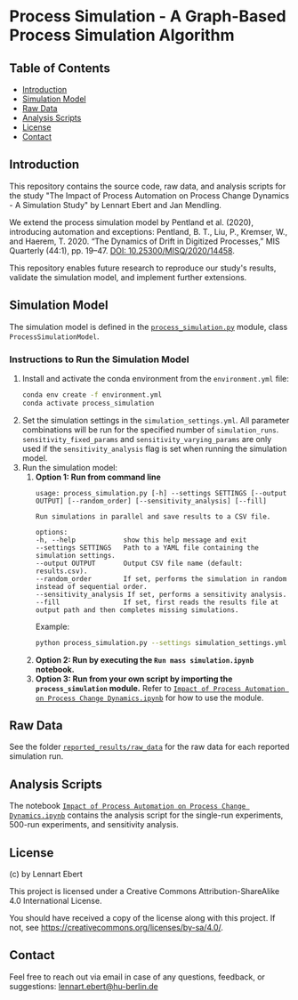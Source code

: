 # Process Simulation - A Graph-Based Process Simulation Algorithm

## Table of Contents
- [Introduction](#introduction)
- [Simulation Model](#simulation-model)
- [Raw Data](#raw-data)
- [Analysis Scripts](#analysis-scripts)
- [License](#license)
- [Contact](#contact)

## Introduction
This repository contains the source code, raw data, and analysis scripts for the study "The Impact of Process Automation on Process Change Dynamics - A Simulation Study" by Lennart Ebert and Jan Mendling.

We extend the process simulation model by Pentland et al. (2020), introducing automation and exceptions:
Pentland, B. T., Liu, P., Kremser, W., and Haerem, T. 2020. “The Dynamics of Drift in Digitized Processes,” MIS Quarterly (44:1), pp. 19–47. [DOI: 10.25300/MISQ/2020/14458](https://doi.org/10.25300/MISQ/2020/14458).

This repository enables future research to reproduce our study's results, validate the simulation model, and implement further extensions.

## Simulation Model
The simulation model is defined in the [`process_simulation.py`](process_simulation.py) module, class `ProcessSimulationModel`.

### Instructions to Run the Simulation Model
1. Install and activate the conda environment from the `environment.yml` file:
    ```sh
    conda env create -f environment.yml
    conda activate process_simulation
    ```
2. Set the simulation settings in the `simulation_settings.yml`. All parameter combinations will be run for the specified number of `simulation_runs`. `sensitivity_fixed_params` and `sensitivity_varying_params` are only used if the `sensitivity_analysis` flag is set when running the simulation model.
3. Run the simulation model:
    1. **Option 1: Run from command line**
        ```
        usage: process_simulation.py [-h] --settings SETTINGS [--output OUTPUT] [--random_order] [--sensitivity_analysis] [--fill]

        Run simulations in parallel and save results to a CSV file.

        options:
        -h, --help            show this help message and exit
        --settings SETTINGS   Path to a YAML file containing the simulation settings.
        --output OUTPUT       Output CSV file name (default: results.csv).
        --random_order        If set, performs the simulation in random instead of sequential order.
        --sensitivity_analysis If set, performs a sensitivity analysis.
        --fill                If set, first reads the results file at output path and then completes missing simulations.
        ```
        Example:
        ```sh
        python process_simulation.py --settings simulation_settings.yml --output local_results/experiment_output.csv --random_order
        ```
    2. **Option 2: Run by executing the `Run mass simulation.ipynb` notebook.**
    3. **Option 3: Run from your own script by importing the `process_simulation` module.** Refer to [`Impact of Process Automation on Process Change Dynamics.ipynb`](Impact%20of%20Process%20Automation%20on%20Process%20Change%20Dynamics.ipynb) for how to use the module.

## Raw Data
See the folder [`reported_results/raw_data`](reported_results/raw_data) for the raw data for each reported simulation run.

## Analysis Scripts
The notebook [`Impact of Process Automation on Process Change Dynamics.ipynb`](Impact%20of%20Process%20Automation%20on%20Process%20Change%20Dynamics.ipynb) contains the analysis script for the single-run experiments, 500-run experiments, and sensitivity analysis.

## License
(c) by Lennart Ebert

This project is licensed under a Creative Commons Attribution-ShareAlike 4.0 International License.

You should have received a copy of the license along with this project. If not, see <https://creativecommons.org/licenses/by-sa/4.0/>.

## Contact
Feel free to reach out via email in case of any questions, feedback, or suggestions: lennart.ebert@hu-berlin.de
